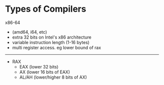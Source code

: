 # Types of Compilers

x86-64

 - (amd64, i64, etc)
 - extra 32 bits on Intel's x86 architecture
 - variable instruction length (1-16 bytes)
 - multi register access. eg lower bound of rax

---

 - RAX
    - EAX   (lower 32 bits)
    - AX    (lower 16 bits of EAX)
    - AL/AH (lower/higher 8 bits of AX)
